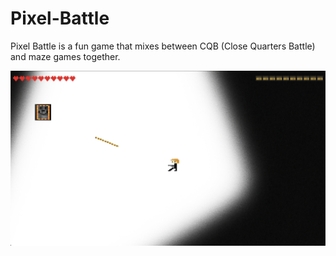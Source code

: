 # Pixel-Battle
Pixel Battle is a fun game that mixes between CQB (Close Quarters Battle) and maze games together.

![alt text](https://github.com/EnCoder199/Pixel-Battle/blob/main/Screenshots/image.png?raw=true)